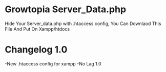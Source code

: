 # Growtopia Server_Data.php
Hide Your Server_data.php with .htaccess config, You Can Downlaod This File And Put On Xampp/htdocs

# Changelog 1.0
-New .htaccess config for xampp
-No Lag 1.0


